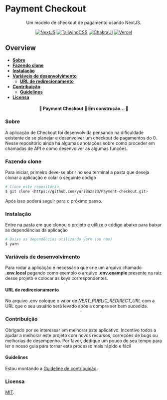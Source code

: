 <p align="center">
  <h1>Payment Checkout</h1>
</p>

<p align="center">Um modelo de checkout de pagamento usando NextJS.</p>

<div align="center">

[![NextJS](https://img.shields.io/badge/next.js-000000?style=for-the-badge&logo=nextdotjs&logoColor=white)](https://img.shields.io/badge/next.js-000000?style=for-the-badge&logo=nextdotjs&logoColor=white)<space><space>
[![TailwindCSS](https://img.shields.io/badge/Tailwind_CSS-38B2AC?style=for-the-badge&logo=tailwind-css&logoColor=white)](https://img.shields.io/badge/Tailwind_CSS-38B2AC?style=for-the-badge&logo=tailwind-css&logoColor=white)<space><space>
[![ChakraUI](https://img.shields.io/badge/Chakra--UI-319795?style=for-the-badge&logo=chakra-ui&logoColor=white)](https://img.shields.io/badge/Chakra--UI-319795?style=for-the-badge&logo=chakra-ui&logoColor=white)<space><space>
[![Vercel](https://img.shields.io/badge/Vercel-000000?style=for-the-badge&logo=vercel&logoColor=white)](https://img.shields.io/badge/Vercel-000000?style=for-the-badge&logo=vercel&logoColor=white)

</div>

## Overview

- **[Sobre](#sobre)**
- **[Fazendo clone](#git-clone)**
- **[Instalação](#instalacao)**
- **[Variáveis de desenvolvimento](#env-var)**
  - **[URL de redirecionamento](#redirect-env)**
- **[Contribuição](#contribuicao)**
  - **[Guidelines](#contribuicao-guidelines)**
- **[Licensa](#license)**

<h4 align="center"> 
	🚧  Payment Checkout 🚀 Em construção...  🚧
</h4>

<a id='#sobre'><a>

### Sobre
A aplicação de Checkout foi desenvolvida pensando na dificuldade existente de se planejar e desenvolver um checkout de pagamentos do 0. Nesse repositório ainda há algumas anotações sobre como proceder em chamadas de API e como desenvolver as algumas funções.

<a id='git-clone'></a>

### Fazendo clone
Para iniciar, primeiro deve-se abrir no seu terminal a pasta que deseja clonar a aplicação e colar o seguinte código

```bash
# Clone este repositório
$ git clone <https://github.com/yuriBaza23/Payment-checkout.git>
```

Após isso poderá seguir para o próximo passo.

<a id='instalacao'></a>

### Instalação
Entre na pasta em que clonou o projeto e utilize o código abaixo para baixar as dependências da aplicação

```bash
# Baixe as dependências utilizando yarn (ou npm)
$ yarn
```

<a id='env-var'></a>

### Variáveis de desenvolvimento
Para rodar a aplicação é necessário que crie um arquivo chamado **.env.local** pegando como exemplo o arquivo **.env.example** presente na raíz desse projeto e colocar as keys correspondentes.
<a id='redirect-env'></a>

#### URL de redirecionamento
No arquivo .env coloque o valor de *NEXT_PUBLIC_REDIRECT_URL* com a URL que o seu usuário será levado após a compra ser bem sucedida.

<a id='contribuicao'></a>

### Contribuição
Obrigado por se interessar em melhorar este aplicativo. Incentivo todos a ajudar a melhorar este projeto com novos recursos, correções de bugs ou melhorias de desempenho. Por favor, dedique um pouco do seu tempo para ler o nosso guia para tornar este processo mais rápido e fácil

<a id='contribuicao-guidelines'></a>

#### Guidelines
Estou montando a [Guideline de contribuição](/.github/CONTRIBUTING.md).

<a id='license'></a>

### Licensa
[MIT](/.github/LICENSE.md).